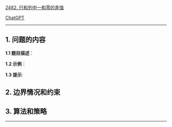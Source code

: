 [2482. 行和列中一和零的差值](https://leetcode.cn/problems/difference-between-ones-and-zeros-in-row-and-column)

[ChatGPT](chat.openai.com)

---

## 1. 问题的内容
**1.1 题目描述**：

**1.2 示例**：

**1.3 提示**:

## 2. 边界情况和约束


## 3. 算法和策略

---

